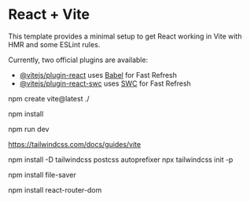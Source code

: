 # React + Vite

This template provides a minimal setup to get React working in Vite with HMR and some ESLint rules.

Currently, two official plugins are available:

- [@vitejs/plugin-react](https://github.com/vitejs/vite-plugin-react/blob/main/packages/plugin-react/README.md) uses [Babel](https://babeljs.io/) for Fast Refresh
- [@vitejs/plugin-react-swc](https://github.com/vitejs/vite-plugin-react-swc) uses [SWC](https://swc.rs/) for Fast Refresh





npm create vite@latest ./

npm install

npm run dev



https://tailwindcss.com/docs/guides/vite

npm install -D tailwindcss postcss autoprefixer
npx tailwindcss init -p


npm install file-saver


npm install react-router-dom